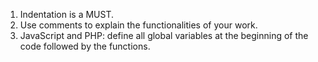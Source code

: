 1. Indentation is a MUST.
2. Use comments to explain the functionalities of your work.
3. JavaScript and PHP: define all global variables at the beginning of the code followed by the functions.